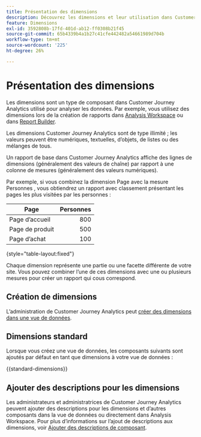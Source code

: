 ```yaml
---
title: Présentation des dimensions
description: Découvrez les dimensions et leur utilisation dans Customer Journey Analytics
feature: Dimensions
exl-id: 3592808b-17fd-401d-ab12-ff0308b21f45
source-git-commit: 65b4339b4a1b27c41cfe442482a54661989d704b
workflow-type: tm+mt
source-wordcount: '225'
ht-degree: 26%

---
```


# Présentation des dimensions

Les dimensions sont un type de composant dans Customer Journey Analytics utilisé pour analyser les données. Par exemple, vous utilisez des dimensions lors de la création de rapports dans [Analysis Workspace](/help/analysis-workspace/home.md) ou dans [Report Builder](/help/report-builder/rb-overview.md).

Les dimensions Customer Journey Analytics sont de type illimité ; les valeurs peuvent être numériques, textuelles, d’objets, de listes ou des mélanges de tous.

Un rapport de base dans Customer Journey Analytics affiche des lignes de dimensions (généralement des valeurs de chaîne) par rapport à une colonne de mesures (généralement des valeurs numériques).

Par exemple, si vous combinez la dimension Page avec la mesure Personnes , vous obtiendrez un rapport avec classement présentant les pages les plus visitées par les personnes :

| Page | Personnes |
| --- | ---: |
| Page d’accueil | 800 |
| Page de produit | 500 |
| Page d’achat | 100 |

{style="table-layout:fixed"}

Chaque dimension représente une partie ou une facette différente de votre site. Vous pouvez combiner l’une de ces dimensions avec une ou plusieurs mesures pour créer un rapport qui cous correspond.


## Création de dimensions

L’administration de Customer Journey Analytics peut [créer des dimensions dans une vue de données](/help/data-views/create-dataview.md#components).

## Dimensions standard

Lorsque vous créez une vue de données, les composants suivants sont ajoutés par défaut en tant que dimensions à votre vue de données :

{{standard-dimensions}}


## Ajouter des descriptions pour les dimensions

Les administrateurs et administratrices de Customer Journey Analytics peuvent ajouter des descriptions pour les dimensions et d’autres composants dans la vue de données ou directement dans Analysis Workspace. Pour plus d’informations sur l’ajout de descriptions aux dimensions, voir [Ajouter des descriptions de composant](/help/components/add-component-descriptions.md).
